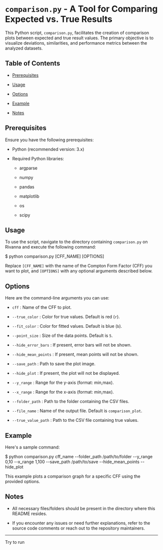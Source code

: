 # `comparison.py` - A Tool for Comparing Expected vs. True Results



This Python script, `comparison.py`, facilitates the creation of comparison plots between expected and true result values. The primary objective is to visualize deviations, similarities, and performance metrics between the analyzed datasets.



## Table of Contents

- [Prerequisites](#prerequisites)

- [Usage](#usage)

- [Options](#options)

- [Example](#example)

- [Notes](#notes)



## Prerequisites



Ensure you have the following prerequisites:

- Python (recommended version: 3.x)

- Required Python libraries: 

  - argparse

  - numpy

  - pandas

  - matplotlib

  - os

  - scipy



## Usage



To use the script, navigate to the directory containing `comparison.py` on Rivanna and execute the following command:



$ python comparison.py [CFF_NAME] [OPTIONS]





Replace `[CFF_NAME]` with the name of the Compton Form Factor (CFF) you want to plot, and `[OPTIONS]` with any optional arguments described below.



## Options



Here are the command-line arguments you can use:



- `cff` : Name of the CFF to plot.

- `--true_color` : Color for true values. Default is red (`r`).

- `--fit_color` : Color for fitted values. Default is blue (`b`).

- `--point_size` : Size of the data points. Default is `5`.

- `--hide_error_bars` : If present, error bars will not be shown.

- `--hide_mean_points` : If present, mean points will not be shown.

- `--save_path` : Path to save the plot image.

- `--hide_plot` : If present, the plot will not be displayed.

- `--y_range` : Range for the y-axis (format: min,max).

- `--x_range` : Range for the x-axis (format: min,max).

- `--folder_path` : Path to the folder containing the CSV files.

- `--file_name` : Name of the output file. Default is `comparison_plot`.

- `--true_value_path` : Path to the CSV file containing true values.



## Example



Here's a sample command:



$ python comparison.py cff_name --folder_path /path/to/folder --y_range 0,10 --x_range 1,100 --save_path /path/to/save --hide_mean_points --hide_plot





This example plots a comparison graph for a specific CFF using the provided options.



## Notes



- All necessary files/folders should be present in the directory where this README resides.

- If you encounter any issues or need further explanations, refer to the source code comments or reach out to the repository maintainers.



---



Try to run




